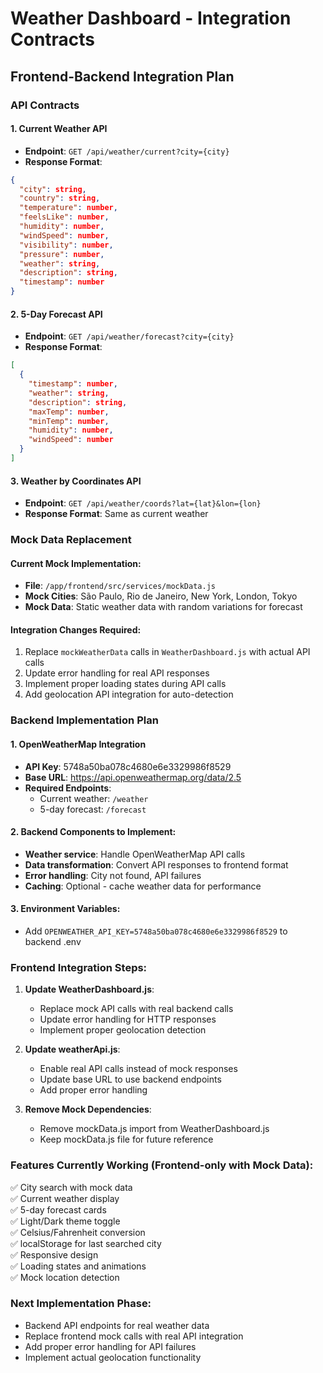 # Weather Dashboard - Integration Contracts

## Frontend-Backend Integration Plan

### API Contracts

#### 1. Current Weather API
- **Endpoint**: `GET /api/weather/current?city={city}`
- **Response Format**:
```json
{
  "city": string,
  "country": string,
  "temperature": number,
  "feelsLike": number,
  "humidity": number,
  "windSpeed": number,
  "visibility": number,
  "pressure": number,
  "weather": string,
  "description": string,
  "timestamp": number
}
```

#### 2. 5-Day Forecast API
- **Endpoint**: `GET /api/weather/forecast?city={city}`
- **Response Format**:
```json
[
  {
    "timestamp": number,
    "weather": string,
    "description": string,
    "maxTemp": number,
    "minTemp": number,
    "humidity": number,
    "windSpeed": number
  }
]
```

#### 3. Weather by Coordinates API
- **Endpoint**: `GET /api/weather/coords?lat={lat}&lon={lon}`
- **Response Format**: Same as current weather

### Mock Data Replacement

#### Current Mock Implementation:
- **File**: `/app/frontend/src/services/mockData.js`
- **Mock Cities**: São Paulo, Rio de Janeiro, New York, London, Tokyo
- **Mock Data**: Static weather data with random variations for forecast

#### Integration Changes Required:
1. Replace `mockWeatherData` calls in `WeatherDashboard.js` with actual API calls
2. Update error handling for real API responses
3. Implement proper loading states during API calls
4. Add geolocation API integration for auto-detection

### Backend Implementation Plan

#### 1. OpenWeatherMap Integration
- **API Key**: 5748a50ba078c4680e6e3329986f8529
- **Base URL**: https://api.openweathermap.org/data/2.5
- **Required Endpoints**:
  - Current weather: `/weather`
  - 5-day forecast: `/forecast`

#### 2. Backend Components to Implement:
- **Weather service**: Handle OpenWeatherMap API calls
- **Data transformation**: Convert API responses to frontend format
- **Error handling**: City not found, API failures
- **Caching**: Optional - cache weather data for performance

#### 3. Environment Variables:
- Add `OPENWEATHER_API_KEY=5748a50ba078c4680e6e3329986f8529` to backend .env

### Frontend Integration Steps:

1. **Update WeatherDashboard.js**:
   - Replace mock API calls with real backend calls
   - Update error handling for HTTP responses
   - Implement proper geolocation detection

2. **Update weatherApi.js**:
   - Enable real API calls instead of mock responses
   - Update base URL to use backend endpoints
   - Add proper error handling

3. **Remove Mock Dependencies**:
   - Remove mockData.js import from WeatherDashboard.js
   - Keep mockData.js file for future reference

### Features Currently Working (Frontend-only with Mock Data):
✅ City search with mock data  
✅ Current weather display  
✅ 5-day forecast cards  
✅ Light/Dark theme toggle  
✅ Celsius/Fahrenheit conversion  
✅ localStorage for last searched city  
✅ Responsive design  
✅ Loading states and animations  
✅ Mock location detection  

### Next Implementation Phase:
- Backend API endpoints for real weather data
- Replace frontend mock calls with real API integration
- Add proper error handling for API failures
- Implement actual geolocation functionality